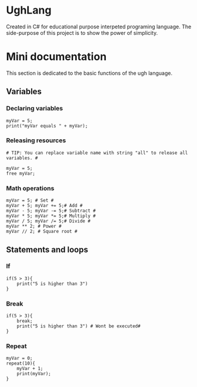 # UghLang
Created in C# for educational purpose interpeted programing language.
The side-purpose of this project is to show the power of simplicity.

# Mini documentation
This section is dedicated to the basic functions of the ugh language.

## Variables
### Declaring variables
```ugh
myVar = 5;
print("myVar equals " + myVar);
```

### Releasing resources
```ugh
# TIP: You can replace variable name with string "all" to release all variables. #

myVar = 5;
free myVar;
```

### Math operations
```ugh
myVar = 5; # Set #
myVar + 5; myVar += 5;# Add #
myVar - 5; myVar -= 5;# Subtract #
myVar * 5; myVar *= 5;# Multiply #
myVar / 5; myVar /= 5;# Divide #
myVar ** 2; # Power #
myVar // 2; # Square root #
```

## Statements and loops
### If
```ugh
if(5 > 3){
	print("5 is higher than 3")
}
```

### Break
```ugh
if(5 > 3){
	break;
	print("5 is higher than 3") # Wont be executed#
}
```

### Repeat
```ugh
myVar = 0;
repeat(10){
	myVar + 1;
	print(myVar);
}
```